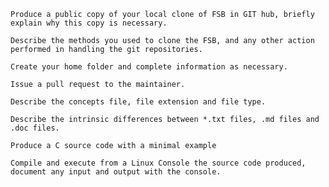 	Produce a public copy of your local clone of FSB in GIT hub, briefly explain why this copy is necessary.
	
    Describe the methods you used to clone the FSB, and any other action performed in handling the git repositories.
    
    Create your home folder and complete information as necessary.
    
    Issue a pull request to the maintainer.
    
    Describe the concepts file, file extension and file type.
    
    Describe the intrinsic differences between *.txt files, .md files and .doc files.
    
    Produce a C source code with a minimal example
    
    Compile and execute from a Linux Console the source code produced, document any input and output with the console.
